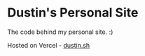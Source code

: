 # Dustin's Personal Site

The code behind my personal site. :)

Hosted on Vercel - [dustin.sh](https://dustin.sh)
